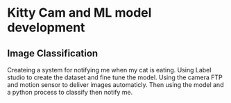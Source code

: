 # Kitty Cam and ML model development
## Image Classification

Createing a system for notifying me when my cat is eating. Using Label studio to create the dataset and fine tune the model. Using the camera FTP and motion sensor to deliver images automaticly. Then using the model and a python process to classify then notify me.